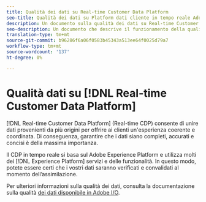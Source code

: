 ```yaml
---
title: Qualità dei dati su Real-time Customer Data Platform
seo-title: Qualità dei dati su Platform dati cliente in tempo reale Adobe
description: Un documento sulla qualità dei dati su Real-time Customer Data Platform
seo-description: Un documento che descrive il funzionamento della qualità dei dati attraverso l'inserimento batch e dati nell'Platform dati cliente in tempo reale Adobe
translation-type: tm+mt
source-git-commit: b96286f6a06f0583b45343a513ee64f0025d79a7
workflow-type: tm+mt
source-wordcount: '137'
ht-degree: 0%

---
```



# Qualità dati su [!DNL Real-time Customer Data Platform]

[!DNL Real-time Customer Data Platform] (Real-time CDP) consente di unire dati provenienti da più origini per offrire ai clienti un&#39;esperienza coerente e coordinata. Di conseguenza, garantire che i dati siano completi, accurati e concisi è della massima importanza.

Il CDP in tempo reale si basa sul  Adobe Experience Platform e utilizza molti dei [!DNL Experience Platform] servizi e delle funzionalità. In questo modo, potete essere certi che i vostri dati saranno verificati e convalidati al momento dell’assimilazione.

Per ulteriori informazioni sulla qualità dei dati, consulta la documentazione sulla qualità [dei dati disponibile in Adobe I/O](../../ingestion/quality/overview.md).